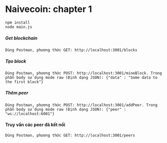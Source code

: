 # Naivecoin: chapter 1

```
npm install
node main.js
```

##### Get blockchain
```
Dùng Postman, phương thức GET: http://localhost:3001/blocks
```

##### Tạo block
```
Dùng Postman, phương thức POST: http://localhost:3001/mineBlock. Trong phần body sử dụng mode raw (Định dạng JSON): {"data" : "Some data to the first block"} 
``` 

##### Thêm peer
```
Dùng Postman, phương thức POST: http://localhost:3001/addPeer. Trong phần body sử dụng mode raw (Định dạng JSON): {"peer" : "ws://localhost:6001"} 
```
#### Truy vấn các peer đã kết nối
```
Dùng Postman, phương thức GET: http://localhost:3001/peers
```

